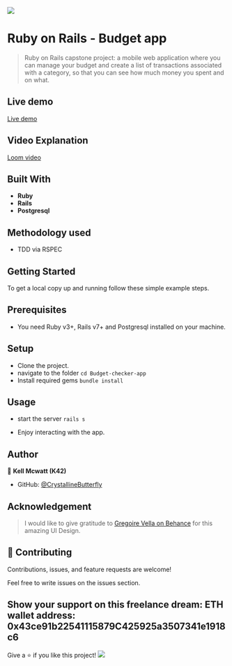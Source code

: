 ![](https://img.shields.io/badge/Microverse-blueviolet)

# Ruby on Rails - Budget app

> Ruby on Rails capstone project: a mobile web application where you can manage your budget and create a list of transactions associated with a category, so that you can see how much money you spent and on what.

## Live demo

[Live demo]()

## Video Explanation

[Loom video]()

## Built With

- **Ruby**
- **Rails**
- **Postgresql**

## Methodology used

- TDD via RSPEC

## Getting Started

To get a local copy up and running follow these simple example steps.

## Prerequisites

- You need Ruby v3+, Rails v7+ and Postgresql installed on your machine.

## Setup

- Clone the project. 
- navigate to the folder `cd Budget-checker-app`
- Install required gems `bundle install`

## Usage

- start the server `rails s`

- Enjoy interacting with the app.

## Author

👤 **Kell Mcwatt (K42)**

- GitHub: [@CrystallineButterfly](https://github.com/CrystallineButterfly)

## Acknowledgement

> I would like to give gratitude to [Gregoire Vella on Behance](https://www.behance.net/gregoirevella) for this amazing UI Design.

## 🤝 Contributing

Contributions, issues, and feature requests are welcome!

Feel free to write issues on the issues section.

## Show your support on this freelance dream: ETH wallet address: 0x43ce91b22541115879C425925a3507341e1918c6

Give a ⭐️ if you like this project!
![](https://img.shields.io/badge/Microverse-blueviolet)